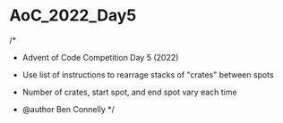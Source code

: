 # AoC_2022_Day5

/*
* Advent of Code Competition Day 5 (2022)

* Use list of instructions to rearrage stacks of "crates" between spots
* Number of crates, start spot, and end spot vary each time

* @author Ben Connelly
*/
